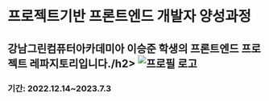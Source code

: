 <h1>프로젝트기반 프론트엔드 개발자 양성과정</h1>
<h2>강남그린컴퓨터아카데미아 이승준 학생의 프론트엔드 프로젝트 레파지토리입니다./h2>
<img src="./강남_나몰빼미" alt="프로필 로고">
<h3>기간: 2022.12.14~2023.7.3</h3>
